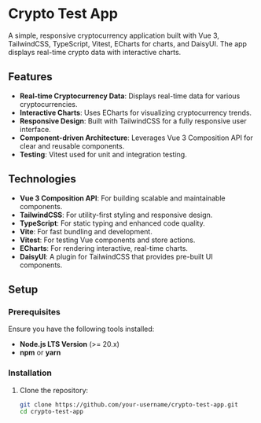 # Crypto Test App

A simple, responsive cryptocurrency application built with Vue 3, TailwindCSS, TypeScript, Vitest, ECharts for charts, and DaisyUI. The app displays real-time crypto data with interactive charts.

## Features

- **Real-time Cryptocurrency Data**: Displays real-time data for various cryptocurrencies.
- **Interactive Charts**: Uses ECharts for visualizing cryptocurrency trends.
- **Responsive Design**: Built with TailwindCSS for a fully responsive user interface.
- **Component-driven Architecture**: Leverages Vue 3 Composition API for clear and reusable components.
- **Testing**: Vitest used for unit and integration testing.

## Technologies

- **Vue 3 Composition API**: For building scalable and maintainable components.
- **TailwindCSS**: For utility-first styling and responsive design.
- **TypeScript**: For static typing and enhanced code quality.
- **Vite**: For fast bundling and development.
- **Vitest**: For testing Vue components and store actions.
- **ECharts**: For rendering interactive, real-time charts.
- **DaisyUI**: A plugin for TailwindCSS that provides pre-built UI components.

## Setup

### Prerequisites

Ensure you have the following tools installed:

- **Node.js LTS Version** (>= 20.x)
- **npm** or **yarn**

### Installation

1. Clone the repository:

   ```bash
   git clone https://github.com/your-username/crypto-test-app.git
   cd crypto-test-app